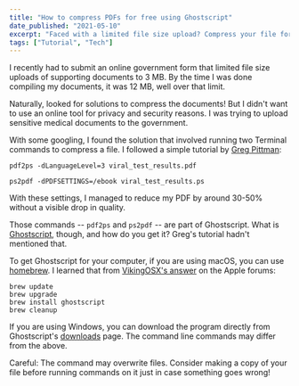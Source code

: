 ```yaml
---
title: "How to compress PDFs for free using Ghostscript"
date_published: "2021-05-10"
excerpt: "Faced with a limited file size upload? Compress your file for free using the copyleft licensed software Ghostscript."
tags: ["Tutorial", "Tech"]
---
```


I recently had to submit an online government form that limited file size uploads of supporting documents to 3 MB. By the time I was done compiling my documents, it was 12 MB, well over that limit.

Naturally, looked for solutions to compress the documents! But I didn't want to use an online tool for privacy and security reasons. I was trying to upload sensitive medical documents to the government.

With some googling, I found the solution that involved running two Terminal commands to compress a file. I followed a simple tutorial by [Greg Pittman](https://opensource.com/article/20/8/reduce-pdf):

```
pdf2ps -dLanguageLevel=3 viral_test_results.pdf

ps2pdf -dPDFSETTINGS=/ebook viral_test_results.ps
```

With these settings, I managed to reduce my PDF by around 30-50% without a visible drop in quality.

Those commands -- `pdf2ps` and `ps2pdf` -- are part of Ghostscript. What is [Ghostscript](https://www.ghostscript.com/), though, and how do you get it? Greg's tutorial hadn't mentioned that.

To get Ghostscript for your computer, if you are using macOS, you can use [homebrew](https://brew.sh/). I learned that from [VikingOSX's answer](https://discussions.apple.com/thread/8584571) on the Apple forums:

```
brew update
brew upgrade
brew install ghostscript
brew cleanup
```

If you are using Windows, you can download the program directly from Ghostscript's [downloads](https://www.ghostscript.com/download/gsdnld.html) page. The command line commands may differ from the above.

Careful: The command may overwrite files. Consider making a copy of your file before running commands on it just in case something goes wrong!
